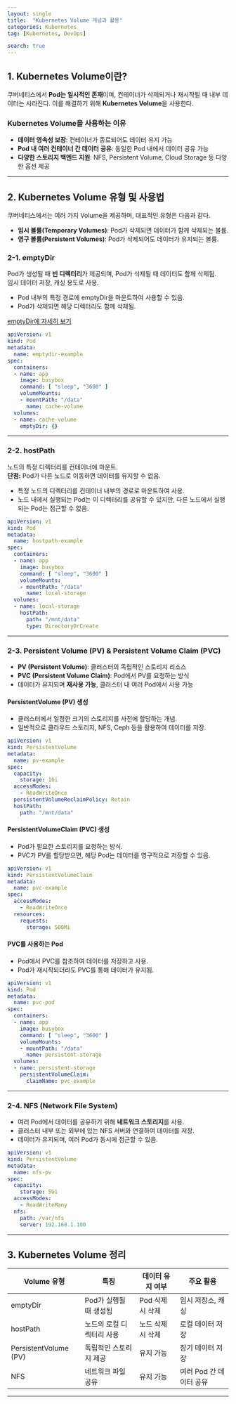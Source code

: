 ```yaml
---
layout: single
title:  "Kubernetes Volume 개념과 활용"
categories: Kubernetes
tag: [Kubernetes, DevOps]

search: true
---
```


## **1. Kubernetes Volume이란?**

쿠버네티스에서 **Pod는 일시적인 존재**이며, 컨테이너가 삭제되거나 재시작될 때 내부 데이터는 사라진다. 이를 해결하기 위해 **Kubernetes Volume**을 사용한다.

### **Kubernetes Volume을 사용하는 이유**
- **데이터 영속성 보장**: 컨테이너가 종료되어도 데이터 유지 가능
- **Pod 내 여러 컨테이너 간 데이터 공유**: 동일한 Pod 내에서 데이터 공유 가능
- **다양한 스토리지 백엔드 지원**: NFS, Persistent Volume, Cloud Storage 등 다양한 옵션 제공

---

## **2. Kubernetes Volume 유형 및 사용법**

쿠버네티스에서는 여러 가지 Volume을 제공하며, 대표적인 유형은 다음과 같다.

- **임시 볼륨(Temporary Volumes)**: Pod가 삭제되면 데이터가 함께 삭제되는 볼륨.
- **영구 볼륨(Persistent Volumes)**: Pod가 삭제되어도 데이터가 유지되는 볼륨.

### **2-1. emptyDir**
Pod가 생성될 때 **빈 디렉터리**가 제공되며, Pod가 삭제될 때 데이터도 함께 삭제됨.  
임시 데이터 저장, 캐싱 용도로 사용.

- Pod 내부의 특정 경로에 emptyDir을 마운트하여 사용할 수 있음.
- Pod가 삭제되면 해당 디렉터리도 함께 삭제됨.

[emptyDir에 자세히 보기 ](https://youngshinn.github.io/kubernetes/kubernetes-volume-emptydir/)


```yaml
apiVersion: v1
kind: Pod
metadata:
  name: emptydir-example
spec:
  containers:
  - name: app
    image: busybox
    command: [ "sleep", "3600" ]
    volumeMounts:
    - mountPath: "/data"
      name: cache-volume
  volumes:
  - name: cache-volume
    emptyDir: {}
```
---

### **2-2. hostPath**
노드의 특정 디렉터리를 컨테이너에 마운트.  
**단점:** Pod가 다른 노드로 이동하면 데이터를 유지할 수 없음.

- 특정 노드의 디렉터리를 컨테이너 내부의 경로로 마운트하여 사용.
- 노드 내에서 실행되는 Pod는 이 디렉터리를 공유할 수 있지만, 다른 노드에서 실행되는 Pod는 접근할 수 없음.

```yaml
apiVersion: v1
kind: Pod
metadata:
  name: hostpath-example
spec:
  containers:
  - name: app
    image: busybox
    command: [ "sleep", "3600" ]
    volumeMounts:
    - mountPath: "/data"
      name: local-storage
  volumes:
  - name: local-storage
    hostPath:
      path: "/mnt/data"
      type: DirectoryOrCreate
```
---

### **2-3. Persistent Volume (PV) & Persistent Volume Claim (PVC)**
- **PV (Persistent Volume)**: 클러스터의 독립적인 스토리지 리소스
- **PVC (Persistent Volume Claim)**: Pod에서 PV를 요청하는 방식
- 데이터가 유지되며 **재사용 가능**, 클러스터 내 여러 Pod에서 사용 가능

#### **PersistentVolume (PV) 생성**
- 클러스터에서 일정한 크기의 스토리지를 사전에 할당하는 개념.
- 일반적으로 클라우드 스토리지, NFS, Ceph 등을 활용하여 데이터를 저장.

```yaml
apiVersion: v1
kind: PersistentVolume
metadata:
  name: pv-example
spec:
  capacity:
    storage: 1Gi
  accessModes:
    - ReadWriteOnce
  persistentVolumeReclaimPolicy: Retain
  hostPath:
    path: "/mnt/data"
```
#### **PersistentVolumeClaim (PVC) 생성**
- Pod가 필요한 스토리지를 요청하는 방식.
- PVC가 PV를 할당받으면, 해당 Pod는 데이터를 영구적으로 저장할 수 있음.

```yaml
apiVersion: v1
kind: PersistentVolumeClaim
metadata:
  name: pvc-example
spec:
  accessModes:
    - ReadWriteOnce
  resources:
    requests:
      storage: 500Mi
```
#### **PVC를 사용하는 Pod**
- Pod에서 PVC를 참조하여 데이터를 저장하고 사용.
- Pod가 재시작되더라도 PVC를 통해 데이터가 유지됨.

```yaml
apiVersion: v1
kind: Pod
metadata:
  name: pvc-pod
spec:
  containers:
  - name: app
    image: busybox
    command: [ "sleep", "3600" ]
    volumeMounts:
    - mountPath: "/data"
      name: persistent-storage
  volumes:
  - name: persistent-storage
    persistentVolumeClaim:
      claimName: pvc-example
```
---

### **2-4. NFS (Network File System)**
- 여러 Pod에서 데이터를 공유하기 위해 **네트워크 스토리지**를 사용.
- 클러스터 내부 또는 외부에 있는 NFS 서버와 연결하여 데이터를 저장.
- 데이터가 유지되며, 여러 Pod가 동시에 접근할 수 있음.

```yaml
apiVersion: v1
kind: PersistentVolume
metadata:
  name: nfs-pv
spec:
  capacity:
    storage: 5Gi
  accessModes:
    - ReadWriteMany
  nfs:
    path: /var/nfs
    server: 192.168.1.100
```
---

## **3. Kubernetes Volume 정리**

| Volume 유형  | 특징  | 데이터 유지 여부  | 주요 활용 |
|-------------|------|--------------|------------|
| emptyDir | Pod가 실행될 때 생성됨 | Pod 삭제 시 삭제 | 임시 저장소, 캐싱 |
| hostPath | 노드의 로컬 디렉터리 사용 | 노드 삭제 시 삭제 | 로컬 데이터 저장 |
| PersistentVolume (PV) | 독립적인 스토리지 제공 | 유지 가능 | 장기 데이터 저장 |
| NFS | 네트워크 파일 공유 | 유지 가능 | 여러 Pod 간 데이터 공유 |

---
